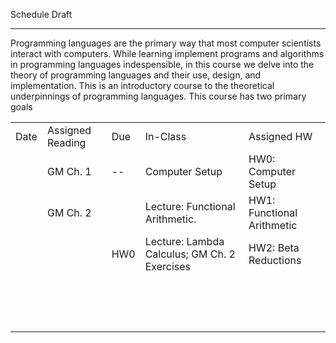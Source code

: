 

Schedule Draft

---

Programming languages are the primary way that most computer scientists interact with computers.  While learning implement programs and algorithms in programming languages indespensible, in this course we delve into the theory of programming languages and their use, design, and implementation. This is an introductory course to the theoretical underpinnings of programming languages.  This course has two primary goals

|      |                  |      |                                              |                            |
| ---- | ---------------- | ---- | -------------------------------------------- | -------------------------- |
| Date | Assigned Reading | Due  | In-Class                                     | Assigned HW                |
|      | GM Ch. 1         | --   | Computer Setup                               | HW0: Computer Setup        |
|      | GM Ch. 2         |      | Lecture: Functional Arithmetic.              | HW1: Functional Arithmetic |
|      |                  | HW0  | Lecture: Lambda Calculus; GM Ch. 2 Exercises | HW2: Beta Reductions       |
|      |                  |      |                                              |                            |
|      |                  |      |                                              |                            |
|      |                  |      |                                              |                            |
|      |                  |      |                                              |                            |
|      |                  |      |                                              |                            |
|      |                  |      |                                              |                            |
|      |                  |      |                                              |                            |
|      |                  |      |                                              |                            |
|      |                  |      |                                              |                            |
|      |                  |      |                                              |                            |
|      |                  |      |                                              |                            |
|      |                  |      |                                              |                            |
|      |                  |      |                                              |                            |
|      |                  |      |                                              |                            |
|      |                  |      |                                              |                            |


